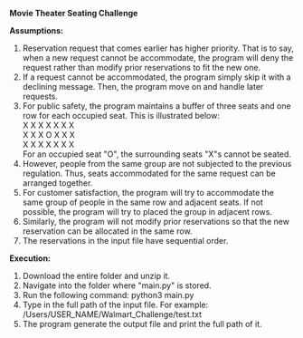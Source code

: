 **Movie Theater Seating Challenge**

**Assumptions:**
1. Reservation request that comes earlier has higher priority. That is to say, when a new request cannot be accommodate, the program will deny the request rather than modify prior reservations to fit the new one.
2. If a request cannot be accommodated, the program simply skip it with a declining message. Then, the program move on and handle later requests.
3. For public safety, the program maintains a buffer of three seats and one row for each occupied seat. This is illustrated below:  
    X X X X X X X  
    X X X O X X X  
    X X X X X X X  
   For an occupied seat "O", the surrounding seats "X"s cannot be seated.
4. However, people from the same group are not subjected to the previous regulation. Thus, seats accommodated for the same request can be arranged together.
5. For customer satisfaction, the program will try to accommodate the same group of people in the same row and adjacent seats. If not possible, the program will try to placed the group in adjacent rows.
6. Similarly, the program will not modify prior reservations so that the new reservation can be allocated in the same row.
7. The reservations in the input file have sequential order.

**Execution:**
1. Download the entire folder and unzip it.
2. Navigate into the folder where "main.py" is stored.
3. Run the following command: python3 main.py
4. Type in the full path of the input file. For example: /Users/USER_NAME/Walmart_Challenge/test.txt
5. The program generate the output file and print the full path of it.

